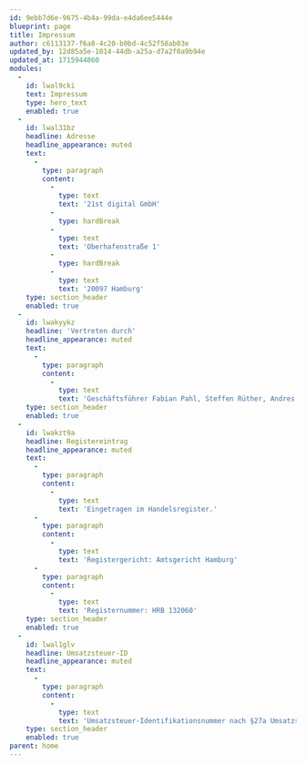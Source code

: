 ```yaml
---
id: 9ebb7d6e-9675-4b4a-99da-e4da6ee5444e
blueprint: page
title: Impressum
author: c6113137-f6a8-4c20-b0bd-4c52f58ab03e
updated_by: 12d85a5e-1014-44db-a25a-d7a2f0a9b94e
updated_at: 1715944860
modules:
  -
    id: lwal9cki
    text: Impressum
    type: hero_text
    enabled: true
  -
    id: lwal31bz
    headline: Adresse
    headline_appearance: muted
    text:
      -
        type: paragraph
        content:
          -
            type: text
            text: '21st digital GmbH'
          -
            type: hardBreak
          -
            type: text
            text: 'Oberhafenstraße 1'
          -
            type: hardBreak
          -
            type: text
            text: '20097 Hamburg'
    type: section_header
    enabled: true
  -
    id: lwakyykz
    headline: 'Vertreten durch'
    headline_appearance: muted
    text:
      -
        type: paragraph
        content:
          -
            type: text
            text: 'Geschäftsführer Fabian Pahl, Steffen Rüther, Andres Stennert'
    type: section_header
    enabled: true
  -
    id: lwakzt9a
    headline: Registereintrag
    headline_appearance: muted
    text:
      -
        type: paragraph
        content:
          -
            type: text
            text: 'Eingetragen im Handelsregister.'
      -
        type: paragraph
        content:
          -
            type: text
            text: 'Registergericht: Amtsgericht Hamburg'
      -
        type: paragraph
        content:
          -
            type: text
            text: 'Registernummer: HRB 132060'
    type: section_header
    enabled: true
  -
    id: lwal1glv
    headline: Umsatzsteuer-ID
    headline_appearance: muted
    text:
      -
        type: paragraph
        content:
          -
            type: text
            text: 'Umsatzsteuer-Identifikationsnummer nach §27a Umsatzsteuergesetz: DE295107891'
    type: section_header
    enabled: true
parent: home
---
```

